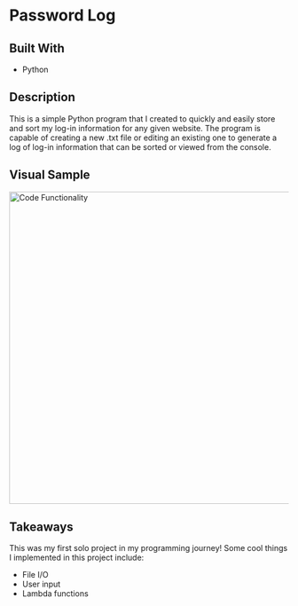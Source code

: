 # Password Log

## Built With
- Python

## Description

This is a simple Python program that I created to quickly and easily store and sort my log-in information for any given website. The program is capable of creating a new .txt file or editing an existing one to generate a log of log-in information that can be sorted or viewed from the console.

## Visual Sample

<img src="https://media.giphy.com/media/gdz7X4qGMFVgPOcvzH/giphy.gif" alt="Code Functionality" style="width:1000px; height:563px;">

## Takeaways

This was my first solo project in my programming journey! Some cool things I implemented in this project include:
- File I/O
- User input
- Lambda functions
